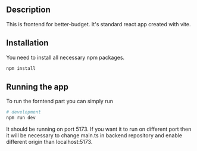## Description
This is frontend for better-budget. It's standard react app created with vite.

## Installation
You need to install all necessary npm packages.
```bash
npm install
```

## Running the app
To run the forntend part you can simply run

```bash
# development
npm run dev
```

It should be running on port 5173.
If you want it to run on different port then it will be necessary to change main.ts in backend repository and enable different origin than localhost:5173.
